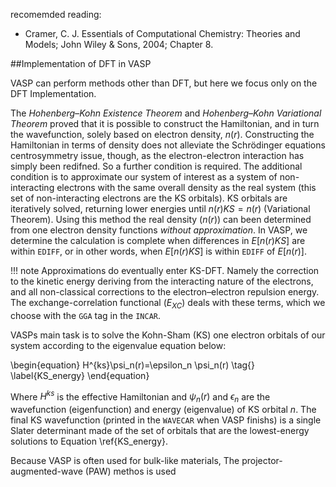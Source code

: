 recomemded reading:
 
- Cramer, C. J. Essentials of Computational Chemistry: Theories and Models; John
Wiley & Sons, 2004; Chapter 8.

##Implementation of DFT in VASP

VASP can perform methods other than DFT, but here we focus only on the DFT Implementation.

The *Hohenberg–Kohn Existence Theorem* and *Hohenberg–Kohn Variational Theorem* proved that it is possible to construct the Hamiltonian, and in turn the wavefunction, solely based on electron density, $n(r)$. Constructing the Hamiltonian in terms of density does not alleviate the Schrödinger equations centrosymmetry issue, though, as the electron-electron interaction has simply been redifned. So a further condition is required. The additional condition is to approximate our system of interest as a system of non-interacting electrons with the same overall density as the real system (this set of non-interacting electrons are the KS orbitals). KS orbitals are iteratively solved, returning lower energies until $n(r)KS=n(r)$ (Variational Theorem). Using this method the real density ($n(r)$) can been determined from one electron density functions *without approximation*. In VASP, we determine the calculation is complete when differences in $E[n(r)KS]$ are within `EDIFF`, or in other words, when $E[n(r)KS]$ is within `EDIFF` of $E[n(r)]$.

!!! note
    Approximations do eventually enter KS-DFT. Namely the correction to the kinetic energy deriving from the interacting nature of the electrons, and all non-classical corrections to the electron–electron repulsion energy. The exchange-correlation functional ($E_{XC}$) deals with these terms, which we choose with the `GGA` tag in the `INCAR`.

VASPs main task is to solve the Kohn-Sham (KS) one electron orbitals of our system according to the eigenvalue equation below:

\begin{equation}
H^{ks}\psi_n(r)=\epsilon_n \psi_n(r)
\tag{}
\label{KS_energy}
\end{equation}

Where $H^{ks}$ is the effective Hamiltonian and $\psi_n(r)$ and $\epsilon_n$ are the wavefunction (eigenfunction) and energy (eigenvalue) of KS orbital $n$. The final KS wavefunction (printed in the `WAVECAR` when VASP finishs) is a single Slater determinant made of the set of orbitals that are the lowest-energy solutions to Equation \ref{KS_energy}.

Because VASP is often used for bulk-like materials,         The projector-augmented-wave (PAW) methos is used 
